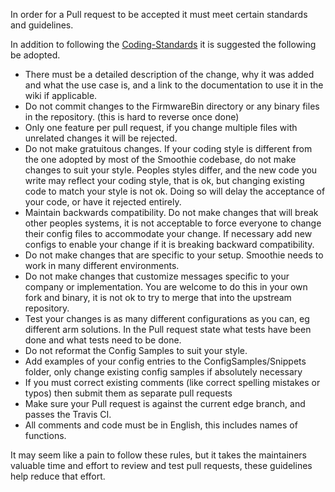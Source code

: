 In order for a Pull request to be accepted it must meet certain standards and guidelines.

In addition to following the [Coding-Standards](http://smoothieware.org/coding-standards) it is suggested the following be adopted.

* There must be a detailed description of the change, why it was added and what the use case is, and a link to the documentation to use it in the wiki if applicable.
* Do not commit changes to the FirmwareBin directory or any binary files in the repository. (this is hard to reverse once done)
* Only one feature per pull request, if you change multiple files with unrelated changes it will be rejected.
* Do not make gratuitous changes. If your coding style is different from the one adopted by most of the Smoothie codebase, do not make changes to suit your style. Peoples styles differ, and the new code you write may reflect your coding style, that is ok, but changing existing code to match your style is not ok. Doing so will delay the acceptance of your code, or have it rejected entirely.
* Maintain backwards compatibility. Do not make changes that will break other peoples systems, it is not acceptable to force everyone to change their config files to accommodate your change. If necessary add new configs to enable your change if it is breaking backward compatibility.
* Do not make changes that are specific to your setup. Smoothie needs to work in many different environments.
* Do not make changes that customize messages specific to your company or implementation. You are welcome to do this in your own fork and binary, it is not ok to try to merge that into the upstream repository.
* Test your changes is as many different configurations as you can, eg different arm solutions. In the Pull request state what tests have been done and what tests need to be done.
* Do not reformat the Config Samples to suit your style.
* Add examples of your config entries to the ConfigSamples/Snippets folder, only change existing config samples if absolutely necessary
* If you must correct existing comments (like correct spelling mistakes or typos) then submit them as separate pull requests
* Make sure your Pull request is against the current edge branch, and passes the Travis CI.
* All comments and code must be in English, this includes names of functions.

It may seem like a pain to follow these rules, but it takes the maintainers valuable time and effort to review and test pull requests, these guidelines help reduce that effort.
